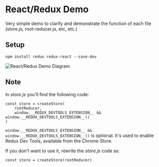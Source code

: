 # React/Redux Demo

Very simple demo to clarify and demonstrate the function of each file (store.js, root-reducer.js, etc, etc.)

## Setup

`npm install redux redux-react --save-dev`


![React/Redux Demo Diagram](https://chris-najman.co.uk/react-redux-demo-diagram/redux-demo-diagram.png)

## Note
In *store.js* you'll find the following code:

```
const store = createStore(
    rootReducer,
    window.__REDUX_DEVTOOLS_EXTENSION__ && window.__REDUX_DEVTOOLS_EXTENSION__()
)

```

`window.__REDUX_DEVTOOLS_EXTENSION__ && window.__REDUX_DEVTOOLS_EXTENSION__()` is optional. It's used to enable Redux Dev Tools, available from the Chrome Store.

If you don't want to use it, rewrite the *store.js* code as:

`const store = createStore(rootReducer)`


